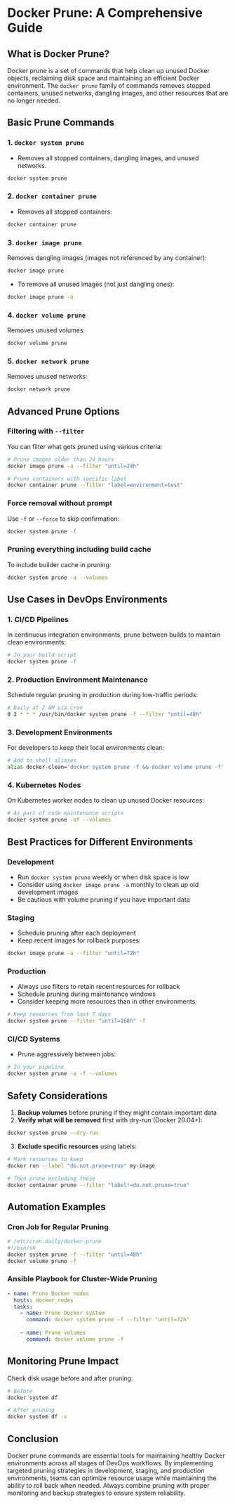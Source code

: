 
# Docker Prune: A Comprehensive Guide

## What is Docker Prune?

Docker prune is a set of commands that help clean up unused Docker objects, reclaiming disk space and maintaining an efficient Docker environment. The `docker prune` family of commands removes stopped containers, unused networks, dangling images, and other resources that are no longer needed.

## Basic Prune Commands

### 1. `docker system prune`
- Removes all stopped containers, dangling images, and unused networks.

```bash
docker system prune
```

### 2. `docker container prune`
- Removes all stopped containers:

```bash
docker container prune
```

### 3. `docker image prune`
Removes dangling images (images not referenced by any container):

```bash
docker image prune
```

- To remove all unused images (not just dangling ones):

```bash
docker image prune -a
```

### 4. `docker volume prune`
Removes unused volumes:

```bash
docker volume prune
```

### 5. `docker network prune`
Removes unused networks:

```bash
docker network prune
```

## Advanced Prune Options

### Filtering with `--filter`
You can filter what gets pruned using various criteria:

```bash
# Prune images older than 24 hours
docker image prune -a --filter "until=24h"

# Prune containers with specific label
docker container prune --filter "label=environment=test"
```

### Force removal without prompt
Use `-f` or `--force` to skip confirmation:

```bash
docker system prune -f
```

### Pruning everything including build cache
To include builder cache in pruning:

```bash
docker system prune -a --volumes
```

## Use Cases in DevOps Environments

### 1. CI/CD Pipelines
In continuous integration environments, prune between builds to maintain clean environments:

```bash
# In your build script
docker system prune -f
```

### 2. Production Environment Maintenance
Schedule regular pruning in production during low-traffic periods:

```bash
# Daily at 2 AM via cron
0 2 * * * /usr/bin/docker system prune -f --filter "until=48h"
```

### 3. Development Environments
For developers to keep their local environments clean:

```bash
# Add to shell aliases
alias docker-clean='docker system prune -f && docker volume prune -f'
```

### 4. Kubernetes Nodes
On Kubernetes worker nodes to clean up unused Docker resources:

```bash
# As part of node maintenance scripts
docker system prune -af --volumes
```

## Best Practices for Different Environments

### Development
- Run `docker system prune` weekly or when disk space is low
- Consider using `docker image prune -a` monthly to clean up old development images
- Be cautious with volume pruning if you have important data

### Staging
- Schedule pruning after each deployment
- Keep recent images for rollback purposes:

```bash
docker image prune -a --filter "until=72h"
```

### Production
- Always use filters to retain recent resources for rollback
- Schedule pruning during maintenance windows
- Consider keeping more resources than in other environments:

```bash
# Keep resources from last 7 days
docker system prune --filter "until=168h" -f
```

### CI/CD Systems
- Prune aggressively between jobs:

```bash
# In your pipeline
docker system prune -a -f --volumes
```

## Safety Considerations

1. **Backup volumes** before pruning if they might contain important data
2. **Verify what will be removed** first with dry-run (Docker 20.04+):

```bash
docker system prune --dry-run
```

3. **Exclude specific resources** using labels:

```bash
# Mark resources to keep
docker run --label "do.not.prune=true" my-image

# Then prune excluding these
docker container prune --filter "label!=do.not.prune=true"
```

## Automation Examples

### Cron Job for Regular Pruning
```bash
# /etc/cron.daily/docker-prune
#!/bin/sh
docker system prune -f --filter "until=48h"
docker volume prune -f
```

### Ansible Playbook for Cluster-Wide Pruning
```yaml
- name: Prune Docker nodes
  hosts: docker_nodes
  tasks:
    - name: Prune Docker system
      command: docker system prune -f --filter "until=72h"
      
    - name: Prune volumes
      command: docker volume prune -f
```

## Monitoring Prune Impact

Check disk usage before and after pruning:

```bash
# Before
docker system df

# After pruning
docker system df -v
```

## Conclusion

Docker prune commands are essential tools for maintaining healthy Docker environments across all stages of DevOps workflows. By implementing targeted pruning strategies in development, staging, and production environments, teams can optimize resource usage while maintaining the ability to roll back when needed. Always combine pruning with proper monitoring and backup strategies to ensure system reliability.